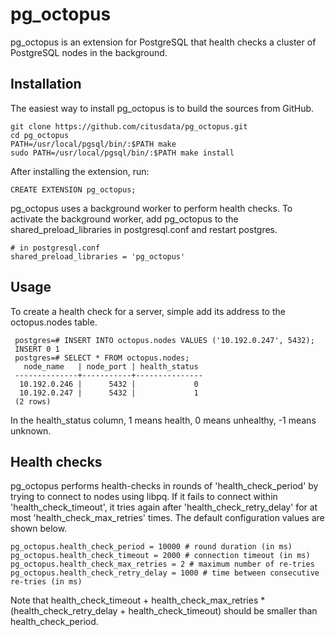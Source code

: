 # pg_octopus

pg_octopus is an extension for PostgreSQL that health checks a cluster of PostgreSQL nodes in the background.

## Installation

The easiest way to install pg_octopus is to build the sources from GitHub.

    git clone https://github.com/citusdata/pg_octopus.git
    cd pg_octopus
    PATH=/usr/local/pgsql/bin/:$PATH make
    sudo PATH=/usr/local/pgsql/bin/:$PATH make install

After installing the extension, run:

    CREATE EXTENSION pg_octopus;
    
pg_octopus uses a background worker to perform health checks. To activate the background worker, add pg_octopus to the shared_preload_libraries in postgresql.conf and restart postgres.

    # in postgresql.conf
    shared_preload_libraries = 'pg_octopus'

## Usage

To create a health check for a server, simple add its address to the octopus.nodes table.

     postgres=# INSERT INTO octopus.nodes VALUES ('10.192.0.247', 5432);
     INSERT 0 1
     postgres=# SELECT * FROM octopus.nodes;
       node_name   | node_port | health_status 
     --------------+-----------+---------------
      10.192.0.246 |      5432 |             0
      10.192.0.247 |      5432 |             1
     (2 rows)

In the health_status column, 1 means health, 0 means unhealthy, -1 means unknown.

## Health checks

pg_octopus performs health-checks in rounds of 'health_check_period' by trying to connect to nodes using libpq. If it fails to connect within 'health_check_timeout', it tries again after 'health_check_retry_delay' for at most 'health_check_max_retries' times. The default configuration values are shown below.

    pg_octopus.health_check_period = 10000 # round duration (in ms)
    pg_octopus.health_check_timeout = 2000 # connection timeout (in ms)
    pg_octopus.health_check_max_retries = 2 # maximum number of re-tries
    pg_octopus.health_check_retry_delay = 1000 # time between consecutive re-tries (in ms)
    
Note that health_check_timeout + health_check_max_retries * (health_check_retry_delay + health_check_timeout) should be smaller than health_check_period.
